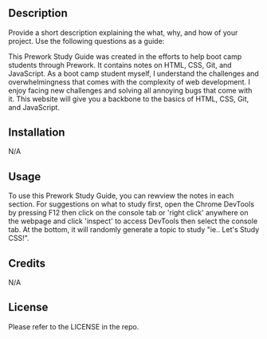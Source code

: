 # <Full-Stack Prework Study Guide Webpage>

## Description

Provide a short description explaining the what, why, and how of your project. Use the following questions as a guide:

This Prework Study Guide was created in the efforts to help boot camp students through Prework. It contains notes on HTML, CSS, Git, and JavaScript. As a boot camp student myself, I understand the challenges and overwhelmingness that comes with the complexity of web development. I enjoy facing new challenges and solving all annoying bugs that come with it. This website will give you a backbone to the basics of HTML, CSS, Git, and JavaScript. 




## Installation

N/A

## Usage

To use this Prework Study Guide, you can rewview the notes in each section. For suggestions on what to study first, open the Chrome DevTools by pressing F12 then click on the console tab or 'right click' anywhere on the webpage and click 'inspect' to access DevTools then select the console tab. At the bottom, it will randomly generate a topic to study "ie.. Let's Study CSS!".




## Credits

N/A

## License

Please refer to the LICENSE in the repo.

